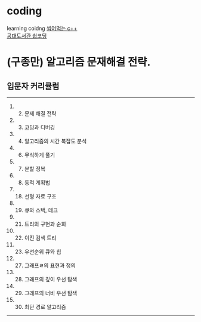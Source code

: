 # coding
learning coidng
[씹어먹는 c++](https://modoocode.com/187#google_vignette)  
[공대도서관 쉽코딩](https://easycode.tistory.com/7)

# (구종만) 알고리즘 문재해결 전략.
## 입문자 커리큘럼
----------------------------

  1. 2. 문제 해결 전략
  1. 3. 코딩과 디버깅
  1. 4. 알고리즘의 시간 복잡도 분석
  1. 6. 무식하게 풀기
  1. 7. 분할 정복
  1. 8. 동적 계획법
  1. 18. 선형 자료 구조
  1. 19. 큐와 스택, 데크
  1. 21. 트리의 구현과 순회
  1. 22. 이진 검색 트리
  1. 23. 우선순위 큐와 힙
  1. 27. 그래프ㄹ의 표현과 정의
  1. 28. 그래프의 깊이 우선 탐색
  1. 29. 그래프의 너비 우선 탐색
  1. 30. 최단 경로 알고리즘

----------------------------------
